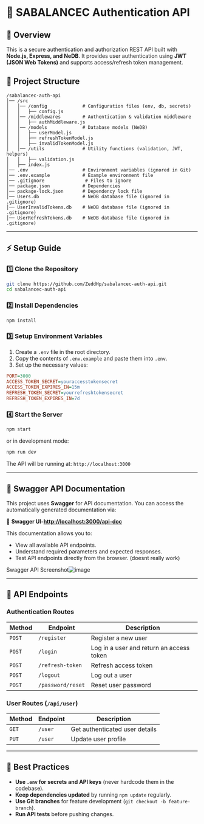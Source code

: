 

# 🚀 SABALANCEC Authentication API

## 📜 Overview
This is a secure authentication and authorization REST API built with **Node.js, Express, and NeDB**. It provides user authentication using **JWT (JSON Web Tokens)** and supports access/refresh token management.

## 📁 Project Structure
```
/sabalancec-auth-api
│── /src
│   │── /config             # Configuration files (env, db, secrets)
│   │   ├── config.js
│   │── /middlewares        # Authentication & validation middleware
│   │   ├── authMiddleware.js
│   │── /models             # Database models (NeDB)
│   │   ├── userModel.js
│   │   ├── refreshTokenModel.js
│   │   ├── invalidTokenModel.js
│   │── /utils              # Utility functions (validation, JWT, helpers)
│   │   ├── validation.js
│   ├── index.js
│── .env                    # Environment variables (ignored in Git)
│── .env.example            # Example environment file
│── .gitignore               # Files to ignore
│── package.json            # Dependencies
│── package-lock.json       # Dependency lock file
│── Users.db                # NeDB database file (ignored in .gitignore)
│── UserInvalidTokens.db    # NeDB database file (ignored in .gitignore)
│── UserRefreshTokens.db    # NeDB database file (ignored in .gitignore)
```

---

## ⚡ Setup Guide
### 1️⃣ Clone the Repository
```sh
git clone https://github.com/ZeddHp/sabalancec-auth-api.git
cd sabalancec-auth-api
```

### 2️⃣ Install Dependencies
```sh
npm install
```

### 3️⃣ Setup Environment Variables
1. Create a `.env` file in the root directory.
2. Copy the contents of `.env.example` and paste them into `.env`.
3. Set up the necessary values:
```ini
PORT=3000
ACCESS_TOKEN_SECRET=youraccesstokensecret
ACCESS_TOKEN_EXPIRES_IN=15m
REFRESH_TOKEN_SECRET=yourrefreshtokensecret
REFRESH_TOKEN_EXPIRES_IN=7d
```

### 4️⃣ Start the Server
```sh
npm start
```
or in development mode:
```sh
npm run dev
```

The API will be running at: `http://localhost:3000`

---

## 📖 Swagger API Documentation

This project uses **Swagger** for API documentation. You can access the automatically generated documentation via:

🔗 **Swagger UI-[http://localhost:3000/api-doc](http://localhost:3000/api-docs)**

This documentation allows you to:
- View all available API endpoints.
- Understand required parameters and expected responses.
- Test API endpoints directly from the browser. (doesnt really work)

Swagger API Screenshot![image](https://github.com/user-attachments/assets/d9e956ad-46fa-4869-bef9-aa37e1b135d1)


---

## 🔑 API Endpoints

### **Authentication Routes**
| Method | Endpoint              | Description |
|--------|----------------------|-------------|
| `POST` | `/register`          | Register a new user |
| `POST` | `/login`             | Log in a user and return an access token |
| `POST` | `/refresh-token`     | Refresh access token |
| `POST` | `/logout`            | Log out a user |
| `POST` | `/password/reset`    | Reset user password |

### **User Routes** (`/api/user`)
| Method | Endpoint    | Description |
|--------|------------|-------------|
| `GET`  | `/user`    | Get authenticated user details |
| `PUT`  | `/user`    | Update user profile |

---

## 🔹 Best Practices
- **Use `.env` for secrets and API keys** (never hardcode them in the codebase).
- **Keep dependencies updated** by running `npm update` regularly.
- **Use Git branches** for feature development (`git checkout -b feature-branch`).
- **Run API tests** before pushing changes.

